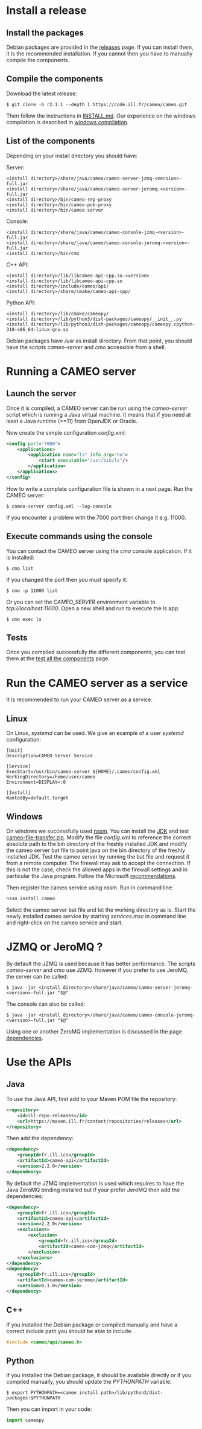 # Install a release

## Install the packages

Debian packages are provided in the [releases](https://code.ill.fr/cameo/cameo/-/releases) page.
If you can install them, it is the recommended installation. If you cannot then you have to manually compile the components.

## Compile the components

Download the latest release:

```
$ git clone -b r2.1.1 --depth 1 https://code.ill.fr/cameo/cameo.git
```

Then follow the instructions in [INSTALL.md](https://code.ill.fr/cameo/cameo/-/blob/master/INSTALL.md).
Our experience on the windows compilation is described in [windows compilation](Windows-compilation).

## List of the components

Depending on your install directory you should have:

Server:
```
<install directory>/share/java/cameo/cameo-server-jzmq-<version>-full.jar
<install directory>/share/java/cameo/cameo-server-jeromq-<version>-full.jar
<install directory>/bin/cameo-rep-proxy
<install directory>/bin/cameo-pub-proxy
<install directory>/bin/cameo-server
```
Console:
```
<install directory>/share/java/cameo/cameo-console-jzmq-<version>-full.jar
<install directory>/share/java/cameo/cameo-console-jeromq-<version>-full.jar
<install directory>/bin/cmo
```
C++ API:
```
<install directory>/lib/libcameo-api-cpp.so.<version>
<install directory>/lib/libcameo-api-cpp.so
<install directory>/include/cameo/api/
<install directory>/share/cmake/cameo-api-cpp/
```
Python API:
```
<install directory>/lib/cmake/cameopy/
<install directory>/lib/python3/dist-packages/cameopy/__init__.py
<install directory>/lib/python3/dist-packages/cameopy/cameopy.cpython-310-x86_64-linux-gnu.so
```

Debian packages have */usr* as install directory.
From that point, you should have the scripts *cameo-server* and *cmo* accessible from a shell.


# Running a CAMEO server

## Launch the server

Once it is compiled, a CAMEO server can be run using the *cameo-server* script which is running a Java virtual machine. It means that if you need at least a Java runtime (>=11) from OpenJDK or Oracle.

Now create the simple configuration *config.xml*:

```xml
<config port="7000">
	<applications>
		<application name="ls" info_arg="no">
			<start executable="/usr/bin/ls"/>
		</application>
	</applications>
</config>
```
How to write a complete configuration file is shown in a next page.
Run the CAMEO server:

```
$ cameo-server config.xml --log-console
```

If you encounter a problem with the 7000 port then change it e.g. 11000.

## Execute commands using the console

You can contact the CAMEO server using the *cmo* console application. If it is installed:

```
$ cmo list
```

If you changed the port then you must specify it:

```
$ cmo -p 11000 list
```

Or you can set the *CAMEO_SERVER* environment variable to *tcp://localhost:11000*.
Open a new shell and run to execute the *ls* app:

```
$ cmo exec ls
```


## Tests

Once you compiled successfully the different components, you can test them at the [test all the components](test-all-the-components) page.

# Run the CAMEO server as a service

It is recommended to run your CAMEO server as a service. 

## Linux

On Linux, *systemd* can be used.
We give an example of a user *systemd* configuration:

```
[Unit]
Description=CAMEO Server Service

[Service]
ExecStart=/usr/bin/cameo-server ${HOME}/.cameo/config.xml
WorkingDirectory=/home/user/cameo
Environment=DISPLAY=:0

[Install]
WantedBy=default.target
```

## Windows

On windows we successfully used [nssm](https://nssm.cc/).
You can install the [JDK](resources/cameo-file-transfer/jdk-14.0.2_windows-x64_bin.exe) and test [cameo-file-transfer.zip](resources/cameo-file-transfer/cameo-file-transfer.zip). Modify the file *config.xml* to reference the correct absolute path to the bin directory of the freshly installed JDK and modify the cameo server bat file to point java on the bin directory of the freshly installed JDK. Test the cameo server by running the bat file and request it from a remote computer. The firewall may ask to accept the connection. If this is not the case, check the allowed apps in the firewall settings and in particular the Java program. Follow the Microsoft [recommendations](https://support.microsoft.com/en-us/windows/risks-of-allowing-apps-through-windows-defender-firewall-654559af-3f54-3dcf-349f-71ccd90bcc5c).

Then register the cameo service using nssm. Run in command line:
```
nssm install cameo
```
Select the cameo server bat file and let the working directory as is. Start the newly installed cameo service by starting *services.msc* in command line and right-click on the cameo service and start.



# JZMQ or JeroMQ ?

By default the JZMQ is used because it has better performance. The scripts *cameo-server* and *cmo* use JZMQ. However if you prefer to use JeroMQ, the server can be called:
```
$ java -jar <install directory>/share/java/cameo/cameo-server-jeromq-<version>-full.jar "$@"
```
The console can also be called:
```
$ java -jar <install directory>/share/java/cameo/cameo-console-jeromq-<version>-full.jar "$@"
```
Using one or another ZeroMQ implementation is discussed in the page [dependencies](dependencies).  

# Use the APIs

## Java

To use the Java API, first add to your Maven POM file the repository:
```xml
<repository>
    <id>ill-repo-releases</id>
    <url>https://maven.ill.fr/content/repositories/releases</url>
</repository>
```

Then add the dependency:
```xml
<dependency>
    <groupId>fr.ill.ics</groupId>
    <artifactId>cameo-api</artifactId>
    <version>2.2.0</version>
</dependency>
```
By default the JZMQ implementation is used which requires to have the Java ZeroMQ binding installed but if your prefer JeroMQ then add the dependencies:
```xml
<dependency>
    <groupId>fr.ill.ics</groupId>
    <artifactId>cameo-api</artifactId>
    <version>2.2.0</version>
    <exclusions>
        <exclusion>
            <groupId>fr.ill.ics</groupId>
            <artifactId>cameo-com-jzmq</artifactId>
        </exclusion>
    </exclusions>
</dependency>
<dependency>
    <groupId>fr.ill.ics</groupId>
    <artifactId>cameo-com-jeromq</artifactId>
    <version>0.1.0</version>
</dependency>
```

## C++

If you installed the Debian package or compiled manually and have a correct include path you should be able to include:

```c++
#include <cameo/api/cameo.h>
```

## Python

If you installed the Debian package, it should be available directly or if you compiled manually, you should update the *PYTHONPATH* variable:
```
$ export PYTHONPATH=<cameo install path>/lib/python3/dist-packages:$PYTHONPATH
```
Then you can import in your code:
```python
import cameopy
```
